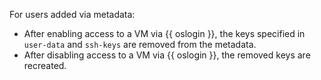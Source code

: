 For users added via metadata:

* After enabling access to a VM via {{ oslogin }}, the keys specified in `user-data` and `ssh-keys` are removed from the metadata.
* After disabling access to a VM via {{ oslogin }}, the removed keys are recreated.